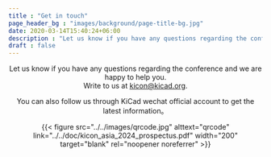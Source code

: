 ```yaml
---
title : "Get in touch"
page_header_bg : "images/background/page-title-bg.jpg"
date: 2020-03-14T15:40:24+06:00
description : "Let us know if you have any questions regarding the conference and we are happy to help you. Write to us at kicon@kicad.org."
draft : false
---
```


<center>

Let us know if you have any questions regarding the conference and we are happy to help you.  
Write to us at kicon@kicad.org.

You can also follow us through KiCad wechat official account to get the latest information。

{{< figure
    src="../../images/qrcode.jpg"
    alttext="qrcode"
    link="../../doc/kicon_asia_2024_prospectus.pdf"
    width="200"
    target="blank"
    rel="noopener noreferrer"
    >}}
</center>
